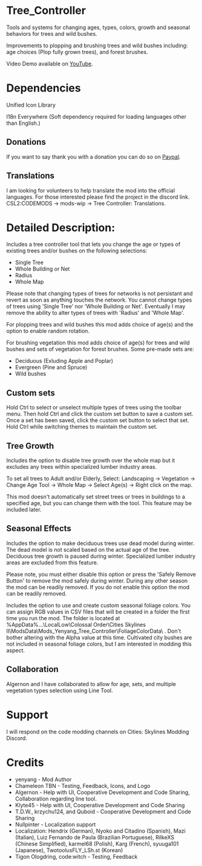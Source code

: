 # Tree_Controller
Tools and systems for changing ages, types, colors, growth and seasonal behaviors for trees and wild bushes.

Improvements to plopping and brushing trees and wild bushes including: age choices (Plop fully grown trees), and forest brushes.

Video Demo available on [YouTube](https://www.youtube.com/watch?v=YoyMliyWJQU).

# Dependencies
Unified Icon Library

I18n Everywhere (Soft dependency required for loading languages other than English.)

## Donations
If you want to say thank you with a donation you can do so on [Paypal](https://www.paypal.com/paypalme/YenyangsMods).

## Translations
I am looking for volunteers to help translate the mod into the official languages. For those interested please find the project in the discord link. CSL2:CODEMODS -> mods-wip -> Tree Controller: Translations.

# Detailed Description:
Includes a tree controller tool that lets you change the age or types of existing trees and/or bushes on the following selections:
* Single Tree
* Whole Building or Net
* Radius
* Whole Map

Please note that changing types of trees for networks is not persistant and revert as soon as anything touches the network. 
You cannot change types of trees using 'Single Tree' nor 'Whole Building or Net'. Eventually I may remove the ability to alter types of trees with 'Radius' and 'Whole Map'.

For plopping trees and wild bushes this mod adds choice of age(s) and the option to enable random rotation.

For brushing vegetation this mod adds choice of age(s) for trees and wild bushes and sets of vegetation for forest brushes. Some pre-made sets are:
* Deciduous (Exluding Apple and Poplar)
* Evergreen (Pine and Spruce)
* Wild bushes 

## Custom sets
Hold Ctrl to select or unselect multiple types of trees using the toolbar menu. Then hold Ctrl and click the custom set button to save a custom set. Once a set has been saved, click the custom set button to select that set. Hold Ctrl while switching themes to maintain the custom set.

## Tree Growth
Includes the option to disable tree growth over the whole map but it excludes any trees within specialized lumber industry areas.

To set all trees to Adult and/or Elderly, Select: Landscaping -> Vegetation -> Change Age Tool -> Whole Map -> Select Age(s) -> Right click on the map. 

This mod doesn't automatically set street trees or trees in buildings to a specified age, but you can change them with the tool. This feature may be included later.

## Seasonal Effects
Includes the option to make deciduous trees use dead model during winter. The dead model is not scaled based on the actual age of the tree.
Deciduous tree growth is paused during winter. Specialized lumber industry areas are excluded from this feature.

Please note, you must either disable this option or press the 'Safely Remove Button' to remove the mod safely during winter.
During any other season the mod can be readily removed. If you do not enable this option the mod can be readily removed.

Includes the option to use and create custom seasonal foliage colors. You can assign RGB values in CSV files that will be created in a folder the first time you run the mod.
The folder is located at %AppData%...\LocalLow\Colossal Order\Cities Skylines II\ModsData\Mods_Yenyang_Tree_Controller\FoliageColorData\ .
Don't bother altering with the Alpha value at this time. Cultivated city bushes are not included in seasonal foliage colors, but I am interested in modding this aspect.

## Collaboration
Algernon and I have collaborated to allow for age, sets, and multiple vegetation types selection using Line Tool.

# Support
I will respond on the code modding channels on Cities: Skylines Modding Discord.

# Credits 
* yenyang - Mod Author
* Chameleon TBN - Testing, Feedback, Icons, and Logo
* Algernon - Help with UI, Cooperative Development and Code Sharing, Collaboration regarding line tool.
* Klyte45 - Help with UI, Cooperative Development and Code Sharing
* T.D.W., krzychu124, and Quboid - Cooperative Development and Code Sharing
* Nullpinter - Localization support
* Localization: Hendrix (German), Nyoko and Citadino (Spanish), Mazi (Italian), Luiz Fernando de Paula (Brazilian Portuguese), RilkeXS (Chinese Simplified), karmel68 (Polish), Karg (French), syuuga101 (Japanese), TwotoolusFLY_LSh.st (Korean)
* Tigon Ologdring, code:witch - Testing, Feedback